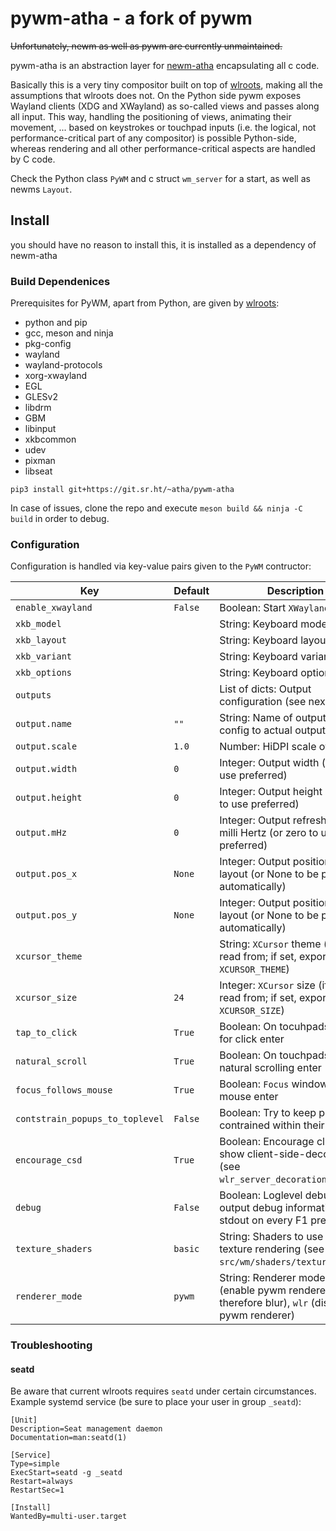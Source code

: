 # pywm-atha - a fork of pywm

~~Unfortunately, newm as well as pywm are currently unmaintained.~~

pywm-atha is an abstraction layer for [newm-atha](https://sr.ht/~atha/newm-atha) encapsulating all c code.

Basically this is a very tiny compositor built on top of [wlroots](https://github.com/swaywm/wlroots), making all the assumptions that wlroots does not.
On the Python side pywm exposes Wayland clients (XDG and XWayland) as so-called views and passes along all input. 
This way, handling the positioning of views, animating their movement, ... based on keystrokes or touchpad inputs (i.e. the logical, not performance-critical part of any compositor) is possible Python-side,
 whereas rendering and all other performance-critical aspects are handled by C code.

Check the Python class `PyWM` and c struct `wm_server` for a start, as well as newms `Layout`. 

## Install

you should have no reason to install this, it is installed as a dependency of newm-atha


### Build Dependenices

Prerequisites for PyWM, apart from Python, are given by [wlroots](https://gitlab.freedesktop.org/wlroots/wlroots/):

* python and pip
* gcc, meson and ninja
* pkg-config
* wayland
* wayland-protocols
* xorg-xwayland
* EGL
* GLESv2
* libdrm
* GBM
* libinput
* xkbcommon
* udev
* pixman
* libseat


```
pip3 install git+https://git.sr.ht/~atha/pywm-atha
```

In case of issues, clone the repo and execute `meson build && ninja -C build` in order to debug.

### Configuration

Configuration is handled via key-value pairs given to the `PyWM` contructor:

| Key                             | Default    | Description                                                                                             |
|---------------------------------|------------|---------------------------------------------------------------------------------------------------------|
| `enable_xwayland`               | `False`    | Boolean: Start `XWayland`                                                                               |
| `xkb_model`                     |            | String: Keyboard model (`xkb`)                                                                          |
| `xkb_layout`                    |            | String: Keyboard layout (`xkb`)                                                                         |
| `xkb_variant`                   |            | String: Keyboard variant (`xkb`)                                                                        |
| `xkb_options`                   |            | String: Keyboard options (`xkb`)                                                                        |
| `outputs`                       |            | List of dicts: Output configuration (see next lines)                                                    |
| `output.name`                   | `""`       | String: Name of output to attach config to actual output                                                |
| `output.scale`                  | `1.0`      | Number: HiDPI scale of output                                                                           |
| `output.width`                  | `0`        | Integer: Output width (or zero to use preferred)                                                        |
| `output.height`                 | `0`        | Integer: Output height (or zero to use preferred)                                                       |
| `output.mHz`                    | `0`        | Integer: Output refresh rate in milli Hertz (or zero to use preferred)                                  |
| `output.pos_x`                  | `None`     | Integer: Output position x in layout (or None to be placed automatically)                               |
| `output.pos_y`                  | `None`     | Integer: Output position y in layout (or None to be placed automatically)                               |
| `xcursor_theme`                 |            | String: `XCursor` theme (if not set, read from; if set, exported to `XCURSOR_THEME`)                    |
| `xcursor_size`                  | `24`       | Integer: `XCursor` size  (if not set, read from; if set, exported to `XCURSOR_SIZE`)                    |
| `tap_to_click`                  | `True`     | Boolean: On tocuhpads use tap for click enter                                                           |
| `natural_scroll`                | `True`     | Boolean: On touchpads use natural scrolling enter                                                       |
| `focus_follows_mouse`           | `True`     | Boolean: `Focus` window upon mouse enter                                                                |
| `contstrain_popups_to_toplevel` | `False`    | Boolean: Try to keep popups contrained within their window                                              |
| `encourage_csd`                 | `True`     | Boolean: Encourage clients to show client-side-decorations (see `wlr_server_decoration_manager`)        |
| `debug`                         | `False`    | Boolean: Loglevel debug plus output debug information to stdout on every F1 press                       |
| `texture_shaders`               | `basic`    | String: Shaders to use for texture rendering (see `src/wm/shaders/texture`)                             |
| `renderer_mode`                 | `pywm`     | String: Renderer mode, `pywm` (enable pywm renderer, and therefore blur), `wlr` (disable pywm renderer) |


### Troubleshooting

#### seatd

Be aware that current wlroots requires `seatd` under certain circumstances. Example systemd service (be sure to place your user in group `_seatd`):

```
[Unit]
Description=Seat management daemon
Documentation=man:seatd(1)

[Service]
Type=simple
ExecStart=seatd -g _seatd
Restart=always
RestartSec=1

[Install]
WantedBy=multi-user.target
```
